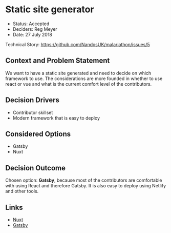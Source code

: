 # Static site generator

* Status: Accepted
* Deciders: Reg Meyer
* Date: 27 July 2018

Technical Story: https://github.com/NandosUK/malariathon/issues/5

## Context and Problem Statement

We want to have a static site generated and need to decide on which framework to use. The considerations are more founded in whether to use react or vue and what is the current comfort level of the contributors.

## Decision Drivers

* Contributor skillset
* Modern framework that is easy to deploy

## Considered Options

* Gatsby
* Nuxt

## Decision Outcome

Chosen option: **Gatsby**, because most of the contributors are comfortable with using React and therefore Gatsby. It is also easy to deploy using Netlify and other tools.

## Links

* [Nuxt](https://nuxtjs.org/)
* [Gatsby](https://www.gatsbyjs.org/)